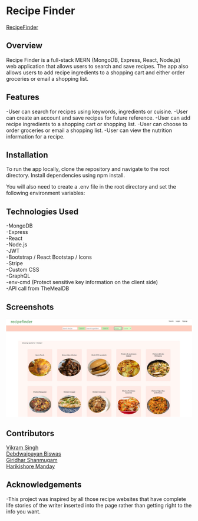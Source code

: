 # Recipe Finder

[RecipeFinder](https://cuisine-finder.vercel.app/)

## Overview

Recipe Finder is a full-stack MERN (MongoDB, Express, React, Node.js) web application that allows users to search and save recipes. The app also allows users to add recipe ingredients to a shopping cart and either order groceries or email a shopping list.

## Features

-User can search for recipes using keywords, ingredients or cuisine.
-User can create an account and save recipes for future reference.
-User can add recipe ingredients to a shopping cart or shopping list.
-User can choose to order groceries or email a shopping list.
-User can view the nutrition information for a recipe.

## Installation

To run the app locally, clone the repository and navigate to the root directory. Install dependencies using npm install.

You will also need to create a .env file in the root directory and set the following environment variables:

## Technologies Used

-MongoDB <br />
-Express <br />
-React <br />
-Node.js <br />
-JWT <br />
-Bootstrap / React Bootstap / Icons <br />
-Stripe <br />
-Custom CSS <br />
-GraphQL <br />
-env-cmd (Protect sensitive key information on the client side) <br />
-API call from TheMealDB <br />

## Screenshots

![](./client/src/assets/recsearch1.JPG)

## Contributors

[Vikram Singh](https://github.com/vikramsingh04)<br>
[Debdwaipayan Biswas](https://github.com/Deb404Biswas)<br>
[Giridhar Shanmugam](https://github.com/Giridox)<br>
[Harikishore Manday](https://github.com/Hari-360)

## Acknowledgements

-This project was inspired by all those recipe websites that have complete life stories of the writer inserted into the page rather than getting right to the info you want.

